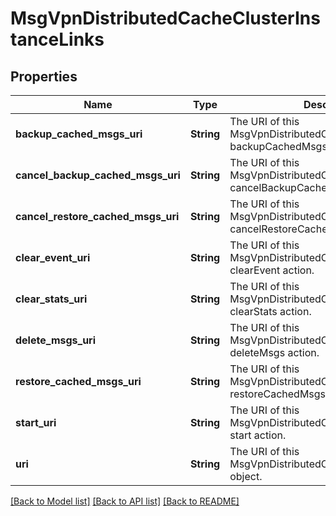 # MsgVpnDistributedCacheClusterInstanceLinks

## Properties
Name | Type | Description | Notes
------------ | ------------- | ------------- | -------------
**backup_cached_msgs_uri** | **String** | The URI of this MsgVpnDistributedCacheClusterInstance&#39;s backupCachedMsgs action. | [optional] [default to null]
**cancel_backup_cached_msgs_uri** | **String** | The URI of this MsgVpnDistributedCacheClusterInstance&#39;s cancelBackupCachedMsgs action. | [optional] [default to null]
**cancel_restore_cached_msgs_uri** | **String** | The URI of this MsgVpnDistributedCacheClusterInstance&#39;s cancelRestoreCachedMsgs action. | [optional] [default to null]
**clear_event_uri** | **String** | The URI of this MsgVpnDistributedCacheClusterInstance&#39;s clearEvent action. | [optional] [default to null]
**clear_stats_uri** | **String** | The URI of this MsgVpnDistributedCacheClusterInstance&#39;s clearStats action. | [optional] [default to null]
**delete_msgs_uri** | **String** | The URI of this MsgVpnDistributedCacheClusterInstance&#39;s deleteMsgs action. | [optional] [default to null]
**restore_cached_msgs_uri** | **String** | The URI of this MsgVpnDistributedCacheClusterInstance&#39;s restoreCachedMsgs action. | [optional] [default to null]
**start_uri** | **String** | The URI of this MsgVpnDistributedCacheClusterInstance&#39;s start action. | [optional] [default to null]
**uri** | **String** | The URI of this MsgVpnDistributedCacheClusterInstance object. | [optional] [default to null]

[[Back to Model list]](../README.md#documentation-for-models) [[Back to API list]](../README.md#documentation-for-api-endpoints) [[Back to README]](../README.md)


